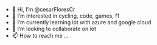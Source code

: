 - 👋 Hi, I’m @cesarFloresCr
- 👀 I’m interested in cycling, code, games, f1
- 🌱 I’m currently learning iot with azure and google cloud
- 💞️ I’m looking to collaborate on iot
- 📫 How to reach me ...

<!---
cesarFloresCr/cesarFloresCr is a ✨ special ✨ repository because its `README.md` (this file) appears on your GitHub profile.
You can click the Preview link to take a look at your changes.
--->
